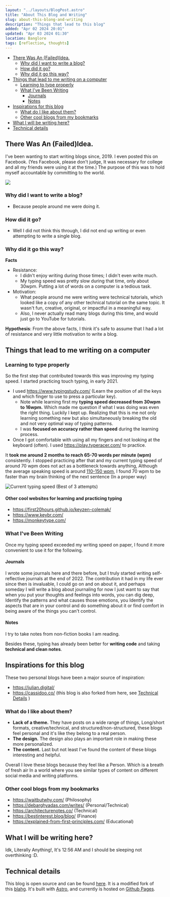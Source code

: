 ```yaml
---
layout: "../layouts/BlogPost.astro"
title: "About This Blog and Writing"
slug: about-this-blong-and-writing
description: "Things that lead to this blog"
added: "Apr 02 2024 20:01"
updated: "Apr 03 2024 01:30"
location: Banglore
tags: [reflection, thoughts]
---
```

- [There Was An (Failed)Idea.](#there-was-an-failedidea)
  - [Why did I want to write a blog?](#why-did-i-want-to-write-a-blog)
  - [How did it go?](#how-did-it-go)
  - [Why did it go this way?](#why-did-it-go-this-way)
- [Things that lead to me writing on a computer](#things-that-lead-to-me-writing-on-a-computer)
  - [Learning to type properly](#learning-to-type-properly)
  - [What I've Been Writing](#what-ive-been-writing)
    - [Journals](#journals)
    - [Notes](#notes)
- [Inspirations for this blog](#inspirations-for-this-blog)
  - [What do I like about them?](#what-do-i-like-about-them)
  - [Other cool blogs from my bookmarks](#other-cool-blogs-from-my-bookmarks)
- [What I will be writing here?](#what-i-will-be-writing-here)
- [Technical details](#technical-details)

## There Was An (Failed)Idea.

I've been wanting to start writing blogs since, 2019.
I even posted this on Facebook. (Yes Facebook, please don't judge, It was necessary for college and all my friends were using it at the time.) 
The purpose of this was to hold myself accountable by committing to the world.

![](/assets/facebook_post_1stJan.png)

### Why did I want to write a blog?
* Because people around me were doing it.

### How did it go? 
* Well I did not think this through, I did not end up writing or even attempting to write a single blog.

### Why did it go this way?

**Facts**
* Resistance:
	* I didn't enjoy writing during those times; I didn't even write much.
	* My typing speed was pretty slow during that time, only about 30wpm. Putting a lot of words on a computer is a tedious task.
* Motivation:
	* What people around me were writing were technical tutorials, which looked like a copy of any other technical tutorial on the same topic. It wasn't fun, creative, original, or impactful in a meaningful way.
	* Also, I never actually read many blogs during this time, and would just go to YouTube for tutorials.

**Hypothesis**: From the above facts, I think it's safe to assume that I had a lot of resistance and very little motivation to write a blog. 


## Things that lead to me writing on a computer

### Learning to type properly

So the first step that contributed towards this was improving my typing speed. I started practicing touch typing, in early 2021.

* I used  https://www.typingstudy.com/ (Learn the position of all the keys and which finger to use to press a particular key).
	* Note while learning first my **typing speed decreased from 30wpm to 16wpm.** Which made me question if what I was doing was even the right thing. Luckily I kept up. Realizing that this is me not only learning something new but also simultaneously breaking the old and not very optimal way of typing patterns. 
	* I was **focused on accuracy rather than speed** during the learning process.
* Once I got comfortable with using all my fingers and not looking at the keyboard (often). I used https://play.typeracer.com/ to practice. 

It **took me around 2 months to reach 65-70 words per minute (wpm)** consistently. I stopped practicing after that and my current typing speed of around 70 wpm does not act as a bottleneck towards anything, Although the average speaking speed is around [110-150 wpm](https://arc.net/l/quote/fqovasgq), I found 70 wpm to be faster than my brain thinking of the next sentence (In a proper way) 

![Current typing speed (Best of 3 attempts)](/assets/typing_speed.png)


#### Other cool websites for learning and practicing typing
* https://first20hours.github.io/keyzen-colemak/
* https://www.keybr.com/
* https://monkeytype.com/

### What I've Been Writing

Once my typing speed exceeded my writing speed on paper, I found it more convenient to use it for the following. 

#### Journals

 I wrote some journals here and there before, but I truly started writing self-reflective journals at the end of 2022. The contribution it had in my life ever since then is invaluable, I could go on and on about it, and perhaps someday I will write a blog about journaling for now I just want to say that when you put your thoughts and feelings into words, you can dig deep, Identify the patterns and what causes those emotions, you Identify the aspects that are in your control and do something about it or find comfort in being aware of the things you can't control.

#### Notes 

I try to take notes from non-fiction books I am reading. 

Besides these, typing has already been better for **writing code** and taking **technical and clean notes**. 

## Inspirations for this blog 

These two personal blogs have been a major source of inspiration:
* https://julian.digital/
* https://cassidoo.co/ (this blog is also forked from here, see [Technical Details](#technical-details) )

### What do I like about them?
* **Lack of a theme.** They have posts on a wide range of things, Long/short formats, creative/technical, and structured/non-structured, these blogs feel personal and it's like they belong to a real person.
* **The design.** The design also plays an important role in making these more personalized. 
* **The content.** Last but not least I've found the content of these blogs interesting and helpful.

Overall I love these blogs because they feel like a Person. Which is a breath of fresh air In a world where you see similar types of content on different social media and writing platforms.

### Other cool blogs from my bookmarks

* https://waitbutwhy.com/ (Philosophy)
* https://debarghyadas.com/writes/  (Personal/Technical)
* https://architecturenotes.co/ (Technical)
* https://bestinterest.blog/blog/ (Finance)
* https://explained-from-first-principles.com/ (Educational)


## What I will be writing here?

Idk, Literally Anything!, It's 12:56 AM and I should be sleeping not overthinking :D.


## Technical details

This blog is open source and can be found [here](https://github.com/Piyush811999/blog). It is a modified fork of this [blahg](https://github.com/cassidoo/blahg). It's built with [Astro](https://astro.build/), and currently is hosted on [Github Pages](https://pages.github.com/).



